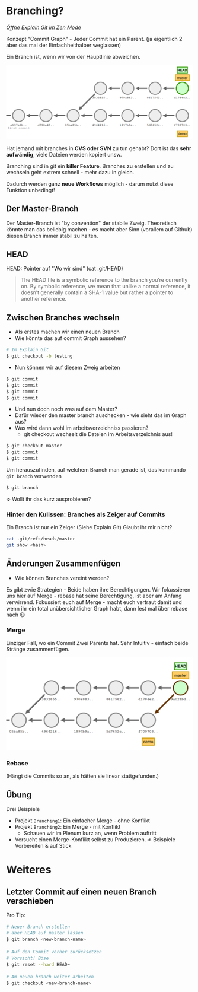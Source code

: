 # Branching?

_[Öffne Explain Git im Zen Mode](http://onlywei.github.io/explain-git-with-d3/)_

Konzept "Commit Graph" - Jeder Commit hat ein Parent. (ja eigentlich 2 aber das mal der Einfachheithalber weglassen)

Ein Branch ist, wenn wir von der Hauptlinie abweichen.

![](images/simple-branch-view.png)

Hat jemand mit branches in **CVS oder SVN** zu tun gehabt? Dort ist das **sehr aufwändig**, viele Dateien werden kopiert unsw.

Branching sind in git ein **killer Feature**. Branches zu erstellen und zu wechseln geht extrem schnell - mehr dazu in gleich.

Dadurch werden ganz **neue Workflows** möglich - darum nutzt diese Funktion unbedingt!

## Der Master-Branch
Der Master-Branch ist "by convention" der stabile Zweig. Theoretisch könnte man das beliebig machen - es macht aber Sinn (vorallem auf Github) diesen Branch immer stabil zu halten.

## HEAD
HEAD: Pointer auf "Wo wir sind" (cat .git/HEAD)

> The HEAD file is a symbolic reference to the branch you’re currently on. By symbolic reference, we mean that unlike a normal reference, it doesn’t generally contain a SHA-1 value but rather a pointer to another reference.

## Zwischen Branches wechseln

* Als erstes machen wir einen neuen Branch
* Wie könnte das auf commit Graph aussehen?
```bash
# Im Explain Git
$ git checkout -b testing
```
* Nun können wir auf diesem Zweig arbeiten
```bash
$ git commit
$ git commit
$ git commit
$ git commit
```
* Und nun doch noch was auf dem Master?
* Dafür wieder den master branch auschecken - wie sieht das im Graph aus?
* Was wird dann wohl im arbeitsverzeichniss passieren?
    * git checkout wechselt die Dateien im Arbeitsverzeichnis aus!

```bash
$ git checkout master
$ git commit
$ git commit
```

Um herauszufinden, auf welchem Branch man gerade ist, das kommando `git branch` verwenden

```bash
$ git branch
```

➪ Wollt ihr das kurz ausprobieren?

### Hinter den Kulissen: Branches als Zeiger auf Commits

Ein Branch ist nur ein Zeiger (Siehe Explain Git)
Glaubt ihr mir nicht?

```bash
cat .git/refs/heads/master
git show <hash>
```

## Änderungen Zusammenfügen

* Wie können Branches vereint werden?

Es gibt zwie Strategien - Beide haben ihre Berechtigungen. Wir fokussieren uns hier auf Merge - rebase hat seine Berechtigung, ist aber am Anfang verwirrend. Fokussiert euch auf Merge - macht euch vertraut damit und wenn ihr ein total unübersichtlicher Graph habt, dann lest mal über rebase nach :wink:

### Merge
Einziger Fall, wo ein Commit Zwei Parents hat. Sehr Intuitiv - einfach beide Stränge zusammenfügen.

![](images/simple-merge.png)

### Rebase

(Hängt die Commits so an, als hätten sie linear stattgefunden.)

## Übung

Drei Beispiele
* Projekt `Branching1`: Ein einfacher Merge - ohne Konflikt
* Projekt `Branching2`: Ein Merge - mit Konflikt
    * Schauen wir im Plenum kurz an, wenn Problem auftritt
* Versucht einen Merge-Konflikt selbst zu Produzieren.
➪ Beispiele Vorbereiten & auf Stick


# Weiteres

## Letzter Commit auf einen neuen Branch verschieben

Pro Tip:

```bash
# Neuer Branch erstellen
# aber HEAD auf master lassen
$ git branch <new-branch-name>

# Auf den Commit vorher zurücksetzen
# Vorsicht! Böse
$ git reset --hard HEAD~

# Am neuen branch weiter arbeiten
$ git checkout <new-branch-name>
```
